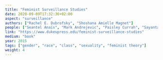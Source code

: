 ```yaml
---
title: "Feminist Surveillance Studies"
date: 2020-09-09T17:32:36+02:00
aspect: "surveillance"
authors: ["Rachel E. Dubrofsky", "Shoshana Amielle Magnet"]
people: ["Seantel Anaïs", "Mark Andrejevic", "Paisley Currah", "Sayantani DasGupta", "Shamita Das Dasgupta", "Rachel E. Dubrofsky", "Rachel Hall", "Lisa Jean Moore", "Yasmin Jiwani", "Ummni Khan", "Shoshana Amielle Magnet", "Kelli Moore", "Lisa Nakamura", "Dorothy Roberts", "Andrea Smith", "Kevin Walby", "Megan M. Wood", "Laura Hyun Yi Kang"]
link: "https://www.dukeupress.edu/feminist-surveillance-studies"
medium: "book"
year: 2015
tags: ["gender", "race", "class", "sexuality", "feminist theory"]
weight: 4
---
```

